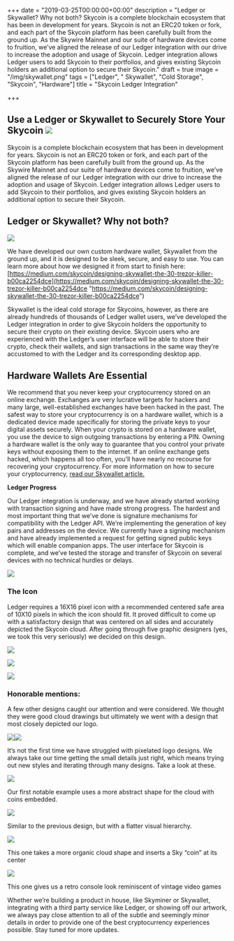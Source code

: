 +++
date = "2019-03-25T00:00:00+00:00"
description = "Ledger or Skywallet? Why not both?  Skycoin is a complete blockchain ecosystem that has been in development for years. Skycoin is not an ERC20 token or fork, and each part of the Skycoin platform has been carefully built from the ground up. As the Skywire Mainnet and our suite of hardware devices come to fruition, we’ve aligned the release of our Ledger integration with our drive to increase the adoption and usage of Skycoin. Ledger integration allows Ledger users to add Skycoin to their portfolios, and gives existing Skycoin holders an additional option to secure their Skycoin."
draft = true
image = "/img/skywallet.png"
tags = ["Ledger", " Skywallet", "Cold Storage", "Skycoin", "Hardware"]
title = "Skycoin Ledger Integration"

+++
## Use a Ledger or Skywallet to Securely Store Your Skycoin ![](/img/skywallet6.png)

Skycoin is a complete blockchain ecosystem that has been in development for years. Skycoin is not an ERC20 token or fork, and each part of the Skycoin platform has been carefully built from the ground up. As the Skywire Mainnet and our suite of hardware devices come to fruition, we’ve aligned the release of our Ledger integration with our drive to increase the adoption and usage of Skycoin. Ledger integration allows Ledger users to add Skycoin to their portfolios, and gives existing Skycoin holders an additional option to secure their Skycoin.

## **Ledger or Skywallet? Why not both?**

![](/img/skywallet.png)

We have developed our own custom hardware wallet, Skywallet from the ground up, and it is designed to be sleek, secure, and easy to use. You can learn more about how we designed it from start to finish here:[ ](https://medium.com/skycoin/designing-skywallet-the-30-trezor-killer-b00ca2254dce)[https://medium.com/skycoin/designing-skywallet-the-30-trezor-killer-b00ca2254dce](https://medium.com/skycoin/designing-skywallet-the-30-trezor-killer-b00ca2254dce "https://medium.com/skycoin/designing-skywallet-the-30-trezor-killer-b00ca2254dce")

Skywallet is the ideal cold storage for Skycoins, however, as there are already hundreds of thousands of Ledger wallet users, we’ve developed the Ledger integration in order to give Skycoin holders the opportunity to secure their crypto on their existing device. Skycoin users who are experienced with the Ledger’s user interface will be able to store their crypto, check their wallets, and sign transactions in the same way they’re accustomed to with the Ledger and its corresponding desktop app.

## **Hardware Wallets Are Essential**

We recommend that you never keep your cryptocurrency stored on an online exchange. Exchanges are very lucrative targets for hackers and many large, well-established exchanges have been hacked in the past. The safest way to store your cryptocurrency is on a hardware wallet, which is a dedicated device made specifically for storing the private keys to your digital assets securely. When your crypto is stored on a hardware wallet, you use the device to sign outgoing transactions by entering a PIN. Owning a hardware wallet is the only way to guarantee that you control your private keys without exposing them to the internet. If an online exchange gets hacked, which happens all too often, you’ll have nearly no recourse for recovering your cryptocurrency. For more information on how to secure your cryptocurrency, [read our Skywallet article.](https://medium.com/skycoin/designing-skywallet-the-30-trezor-killer-b00ca2254dce)

**Ledger Progress**

Our Ledger integration is underway, and we have already started working with transaction signing and have made strong progress. The hardest and most important thing that we’ve done is signature mechanisms for compatibility with the Ledger API. We’re implementing the generation of key pairs and addresses on the device. We currently have a signing mechanism and have already implemented a request for getting signed public keys which will enable companion apps. The user interface for Skycoin is complete, and we’ve tested the storage and transfer of Skycoin on several devices with no technical hurdles or delays.

![](/img/image77.png)

### **The Icon**

Ledger requires a 16X16 pixel icon with a recommended centered safe area of 10X10 pixels in which the icon should fit. It proved difficult to come up with a satisfactory design that was centered on all sides and accurately depicted the Skycoin cloud. After going through five graphic designers (yes, we took this very seriously) we decided on this design.

![](/img/skywallet8.png)

![](/img/skywallet2.png)

![](/img/winning.png)

### **Honorable mentions:**

A few other designs caught our attention and were considered. We thought they were good cloud drawings but ultimately we went with a design that most closely depicted our logo.

![](/img/skywallet3.png)![](/img/skywallet7.png)

It’s not the first time we have struggled with pixelated logo designs. We always take our time getting the small details just right, which means trying out new styles and iterating through many designs. Take a look at these.

![](/img/skywallet4.png)

Our first notable example uses a more abstract shape for the cloud with coins embedded.

![](/img/skywallet5.png)

Similar to the previous design, but with a flatter visual hierarchy.

![](/img/skywallet9.png)

This one takes a more organic cloud shape and inserts a Sky “coin” at its center

![](/img/skywallet10.png)

This one gives us a retro console look reminiscent of vintage video games

Whether we’re building a product in house, like Skyminer or Skywallet, integrating with a third party service like Ledger, or showing off our artwork, we always pay close attention to all of the subtle and seemingly minor details in order to provide one of the best cryptocurrency experiences possible. Stay tuned for more updates.